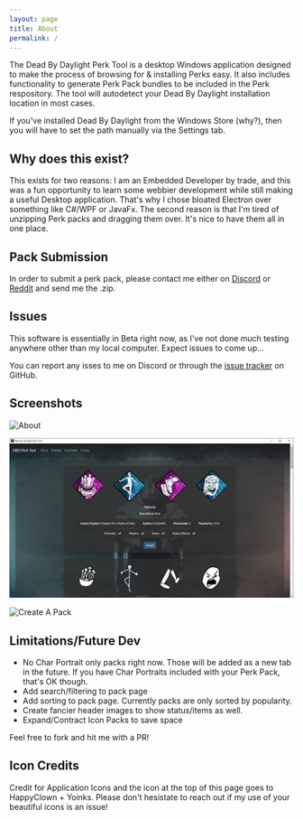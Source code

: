```yaml
---
layout: page
title: About
permalink: /
---
```

The Dead By Daylight Perk Tool is a desktop Windows application designed to make the process of browsing for & installing Perks easy. It also includes functionality to generate Perk Pack bundles to be included in the Perk respository. The tool will autodetect your Dead By Daylight installation location in most cases.

If you've installed Dead By Daylight from the Windows Store (why?), then you will have to set the path manually via the Settings tab.

## Why does this exist?
This exists for two reasons: I am an Embedded Developer by trade, and this was a fun opportunity to learn some webbier development while still making a useful Desktop application. That's why I chose bloated Electron over something like C#/WPF or JavaFx. The second reason is that I'm tired of unzipping Perk packs and dragging them over. It's nice to have them all in one place.

## Pack Submission
In order to submit a perk pack, please contact me either on [Discord](https://discordapp.com/invite/3WexstV) or [Reddit](https://reddit.com/message/compose?to=elpantalla&subject=My+Perk+Pack) and send me the .zip. 

## Issues
This software is essentially in Beta right now, as I've not done much testing anywhere other than my local computer. Expect issues to come up...

You can report any isses to me on Discord or through the [issue tracker](https://github.com/nrcrast/DbdPerkTool/issues) on GitHub. 

## Screenshots
![About](images/about.PNG)

![Perk Browser](images/screenshot_icons.PNG)

![Create A Pack](images/create.PNG)

## Limitations/Future Dev
* No Char Portrait only packs right now. Those will be added as a new tab in the future. If you have Char Portraits included with your Perk Pack, that's OK though.
* Add search/filtering to pack page
* Add sorting to pack page. Currently packs are only sorted by popularity.
* Create fancier header images to show status/items as well.
* Expand/Contract Icon Packs to save space

Feel free to fork and hit me with a PR!

## Icon Credits
Credit for Application Icons and the icon at the top of this page goes to HappyClown + Yoinks. Please don't hesistate to reach out if my use of your beautiful icons is an issue!
